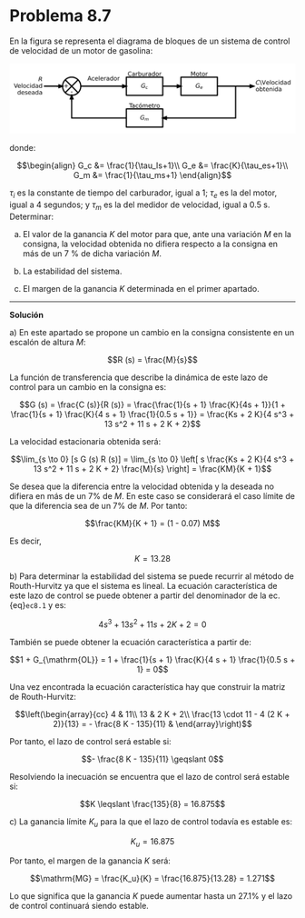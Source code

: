 # Problema 8.7

<style type="text/css">
    ol { list-style-type: lower-alpha; }
</style>

En la figura se representa el diagrama de bloques de un sistema de control de velocidad de un motor de gasolina:

![Lazo de control](./img/prob807.svg)

donde:

$$\begin{align}
G_c &= \frac{1}{\tau_Is+1}\\
G_e &= \frac{K}{\tau_es+1}\\
G_m &= \frac{1}{\tau_ms+1}
\end{align}$$

$\tau_i$ es la constante de tiempo del carburador, igual a 1; $\tau_e$ es la del motor, igual a 4 segundos; y $\tau_m$ es la del medidor de velocidad, igual a 0.5 s. Determinar:

1. El valor de la ganancia $K$ del motor para que, ante una variación $M$ en la consigna, la velocidad obtenida no difiera respecto a la consigna en más de un 7 % de dicha variación $M$.

2. La estabilidad del sistema.

3. El margen de la ganancia $K$ determinada en el primer apartado.

---

**Solución**

a) En este apartado se propone un cambio en la consigna consistente en un escalón de altura *M*:

$$R (s) = \frac{M}{s}$$

La función de transferencia que describe la dinámica de este lazo de control para un cambio en la consigna es:

$$G (s) = \frac{C (s)}{R (s)} = \frac{\frac{1}{s + 1}  \frac{K}{4s + 1}}{1 + \frac{1}{s + 1}  \frac{K}{4 s + 1}  \frac{1}{0.5 s + 1}} = \frac{Ks + 2 K}{4 s^3 + 13 s^2 + 11 s + 2 K + 2}$$

La velocidad estacionaria obtenida será:

$$\lim_{s \to 0} [s G (s) R (s)] = \lim_{s \to 0}  \left[ s \frac{Ks + 2 K}{4 s^3 + 13 s^2 + 11 s + 2 K + 2} \frac{M}{s} \right] = \frac{KM}{K + 1}$$

Se desea que la diferencia entre la velocidad obtenida y la deseada no difiera en más de un 7% de $M$. En este caso se considerará el caso límite de que la diferencia sea de un 7% de $M$. Por tanto:

$$\frac{KM}{K + 1} = (1 - 0.07) M$$

Es decir,

$$K = 13.28$$
   
b) Para determinar la estabilidad del sistema se puede recurrir al método de Routh-Hurvitz ya que el sistema es lineal. La ecuación característica de este lazo de control se puede obtener a partir del denominador de la ec. {eq}`ec8.1` y es:

$$4 s^3 + 13 s^2 + 11 s + 2 K + 2 = 0$$

También se puede obtener la ecuación característica a partir de:

$$1 + G_{\mathrm{OL}} = 1 + \frac{1}{s + 1}  \frac{K}{4 s + 1}  \frac{1}{0.5 s + 1} = 0$$
   
Una vez encontrada la ecuación característica hay que construir la matriz de Routh-Hurvitz:

$$\left(\begin{array}{cc}
     4 & 11\\
     13 & 2 K + 2\\
     \frac{13 \cdot 11 - 4 (2 K + 2)}{13} = - \frac{8 K - 135}{11} & 
\end{array}\right)$$

Por tanto, el lazo de control será estable si:

$$- \frac{8 K - 135}{11} \geqslant 0$$

Resolviendo la inecuación se encuentra que el lazo de control será estable si:

$$K \leqslant \frac{135}{8} = 16.875$$

c) La ganancia límite $K_u$ para la que el lazo de control todavía es estable es:

$$K_u = 16.875$$

Por tanto, el margen de la ganancia $K$ será:

$$\mathrm{MG} = \frac{K_u}{K} = \frac{16.875}{13.28} = 1.271$$

Lo que significa que la ganancia $K$ puede aumentar hasta un 27.1% y el lazo de control continuará siendo estable.

 
